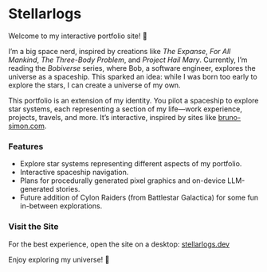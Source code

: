 # Stellarlogs

Welcome to my interactive portfolio site! 🚀

I’m a big space nerd, inspired by creations like *The Expanse*, *For All Mankind*, *The Three-Body Problem*, and *Project Hail Mary*. Currently, I’m reading the *Bobiverse* series, where Bob, a software engineer, explores the universe as a spaceship. This sparked an idea: while I was born too early to explore the stars, I can create a universe of my own.

This portfolio is an extension of my identity. You pilot a spaceship to explore star systems, each representing a section of my life—work experience, projects, travels, and more. It’s interactive, inspired by sites like [bruno-simon.com](https://bruno-simon.com).

### Features

- Explore star systems representing different aspects of my portfolio.
- Interactive spaceship navigation.
- Plans for procedurally generated pixel graphics and on-device LLM-generated stories.
- Future addition of Cylon Raiders (from Battlestar Galactica) for some fun in-between explorations.

### Visit the Site

For the best experience, open the site on a desktop: [stellarlogs.dev](https://stellarlogs.dev)

Enjoy exploring my universe! 🌌